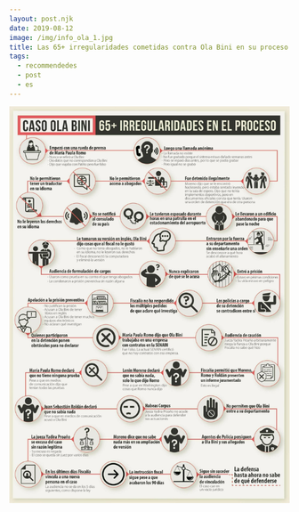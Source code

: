 ```yaml
---
layout: post.njk
date: 2019-08-12
image: /img/info_ola_1.jpg
title: Las 65+ irregularidades cometidas contra Ola Bini en su proceso investigativo
tags:
  - recommendedes
  - post
  - es
---
```


![65+ irregularidades](/img/info_ola.jpg)
